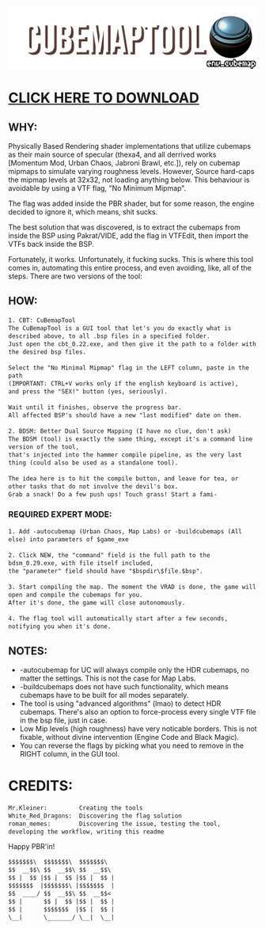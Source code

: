 ![img](cubemap_tool.png)

# [CLICK HERE TO DOWNLOAD](https://github.com/MrKleiner/cbtool/releases/latest)

## WHY:

Physically Based Rendering shader implementations that utilize cubemaps as their main source of specular
(thexa4, and all derrived works [Momentum Mod, Urban Chaos, Jabroni Brawl, etc.]), rely on cubemap mipmaps to simulate varying roughness levels.
However, Source hard-caps the mipmap levels at 32x32, not loading anything below.
This behaviour is avoidable by using a VTF flag, "No Minimum Mipmap".

The flag was added inside the PBR shader, but for some reason, the engine decided to ignore it, which means, shit sucks.

The best solution that was discovered, is to extract the cubemaps from inside the BSP using Pakrat/VIDE,
add the flag in VTFEdit, then import the VTFs back inside the BSP.

Fortunately, it works. Unfortunately, it fucking sucks.
This is where this tool comes in, automating this entire process, and even avoiding, like, all of the steps.
There are two versions of the tool:


## HOW:

```
1. CBT: CuBemapTool
The CuBemapTool is a GUI tool that let's you do exactly what is described above, to all .bsp files in a specified folder.
Just open the cbt_0.22.exe, and then give it the path to a folder with the desired bsp files.

Select the "No Minimal Mipmap" flag in the LEFT column, paste in the path 
(IMPORTANT: CTRL+V works only if the english keyboard is active),
and press the "SEX!" button (yes, seriously).

Wait until it finishes, observe the progress bar.
All affected BSP's should have a new "last modified" date on them.

2. BDSM: Better Dual Source Mapping (I have no clue, don't ask)
The BDSM (tool) is exactly the same thing, except it's a command line version of the tool, 
that's injected into the hammer compile pipeline, as the very last thing (could also be used as a standalone tool).

The idea here is to hit the compile button, and leave for tea, or other tasks that do not involve the devil's box.
Grab a snack! Do a few push ups! Touch grass! Start a fami-
```

### REQUIRED EXPERT MODE:
```
1. Add -autocubemap (Urban Chaos, Map Labs) or -buildcubemaps (All else) into parameters of $game_exe

2. Click NEW, the "command" field is the full path to the bdsm_0.29.exe, with file itself included, 
the "parameter" field should have "$bspdir\$file.$bsp".

3. Start compiling the map. The moment the VRAD is done, the game will open and compile the cubemaps for you. 
After it's done, the game will close autonomously.

4. The flag tool will automatically start after a few seconds, notifying you when it's done.
```




## NOTES:

* -autocubemap for UC will always compile only the HDR cubemaps, no matter the settings. This is not the case for Map Labs.
* -buildcubemaps does not have such functionality, which means cubemaps have to be built for all modes separately.
* The tool is using "advanced algorithms" (lmao) to detect HDR cubemaps. There's also an option to force-process every single VTF file in the bsp file, just in case.
* Low Mip levels (high roughness) have very noticable borders. This is not fixable, without divine intervention (Engine Code and Black Magic).
* You can reverse the flags by picking what you need to remove in the RIGHT column, in the GUI tool.




# CREDITS:

```
Mr.Kleiner:         Creating the tools
White_Red_Dragons:  Discovering the flag solution
roman_memes:        Discovering the issue, testing the tool, developing the workflow, writing this readme
```






Happy PBR'in!

```
$$$$$$$\  $$$$$$$\  $$$$$$$\  
$$  __$$\ $$  __$$\ $$  __$$\ 
$$ |  $$ |$$ |  $$ |$$ |  $$ |
$$$$$$$  |$$$$$$$\ |$$$$$$$  |
$$  ____/ $$  __$$\ $$  __$$< 
$$ |      $$ |  $$ |$$ |  $$ |
$$ |      $$$$$$$  |$$ |  $$ |
\__|      \_______/ \__|  \__|
```
